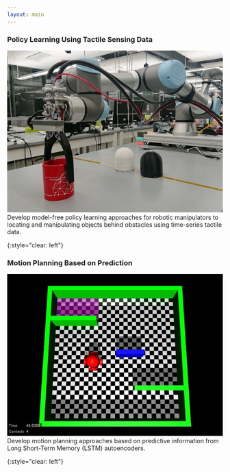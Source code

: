 ```yaml
---
layout: main
---
```


### Policy Learning Using Tactile Sensing Data

<img class="list-img-left" src="assets/images/tactile-grasping.jfif"/> Develop model-free policy learning approaches for robotic manipulators to locating and manipulating objects behind obstacles using time-series tactile data.

{:style="clear: left"}
&nbsp;

### Motion Planning Based on Prediction

<img class="list-img-left" src="assets/images/predictive-motion-planning.jfif"/> Develop motion planning approaches based on predictive information from Long Short-Term Memory (LSTM) autoencoders.

{:style="clear: left"}
&nbsp;
